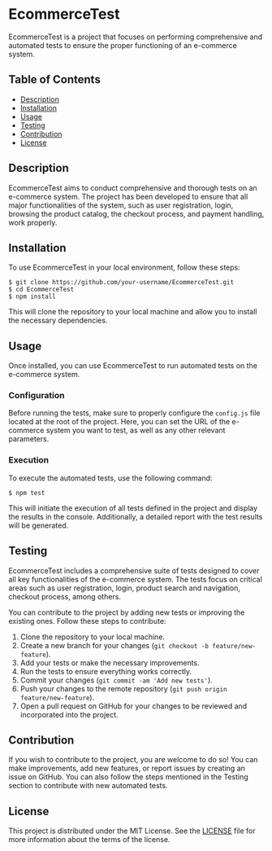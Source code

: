 # EcommerceTest

EcommerceTest is a project that focuses on performing comprehensive and automated tests to ensure the proper functioning of an e-commerce system.

## Table of Contents

- [Description](#description)
- [Installation](#installation)
- [Usage](#usage)
- [Testing](#testing)
- [Contribution](#contribution)
- [License](#license)

## Description

EcommerceTest aims to conduct comprehensive and thorough tests on an e-commerce system. The project has been developed to ensure that all major functionalities of the system, such as user registration, login, browsing the product catalog, the checkout process, and payment handling, work properly.

## Installation

To use EcommerceTest in your local environment, follow these steps:

```
$ git clone https://github.com/your-username/EcommerceTest.git
$ cd EcommerceTest
$ npm install
```

This will clone the repository to your local machine and allow you to install the necessary dependencies.

## Usage

Once installed, you can use EcommerceTest to run automated tests on the e-commerce system.

### Configuration

Before running the tests, make sure to properly configure the `config.js` file located at the root of the project. Here, you can set the URL of the e-commerce system you want to test, as well as any other relevant parameters.

### Execution

To execute the automated tests, use the following command:

```
$ npm test
```

This will initiate the execution of all tests defined in the project and display the results in the console. Additionally, a detailed report with the test results will be generated.

## Testing

EcommerceTest includes a comprehensive suite of tests designed to cover all key functionalities of the e-commerce system. The tests focus on critical areas such as user registration, login, product search and navigation, checkout process, among others.

You can contribute to the project by adding new tests or improving the existing ones. Follow these steps to contribute:

1. Clone the repository to your local machine.
2. Create a new branch for your changes (`git checkout -b feature/new-feature`).
3. Add your tests or make the necessary improvements.
4. Run the tests to ensure everything works correctly.
5. Commit your changes (`git commit -am 'Add new tests'`).
6. Push your changes to the remote repository (`git push origin feature/new-feature`).
7. Open a pull request on GitHub for your changes to be reviewed and incorporated into the project.

## Contribution

If you wish to contribute to the project, you are welcome to do so! You can make improvements, add new features, or report issues by creating an issue on GitHub. You can also follow the steps mentioned in the Testing section to contribute with new automated tests.

## License

This project is distributed under the MIT License. See the [LICENSE](LICENSE) file for more information about the terms of the license.

